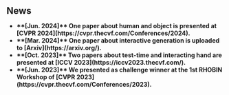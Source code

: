 <h2 style="margin: 60px 0px 10px;">News</h2>

<ul>
<li><strong>**[Jun. 2024]** One paper about human and object is presented at [CVPR 2024](https://cvpr.thecvf.com/Conferences/2024).</li>
<li><strong>**[Mar. 2024]** One paper about interactive generation is uploaded to [Arxiv](https://arxiv.org/).</li>
<li><strong>**[Oct. 2023]** Two papers about test-time and interacting hand are presented at [ICCV 2023](https://iccv2023.thecvf.com/).</li>
<li><strong>**[Jun. 2023]** We presented as challenge winner at the 1st RHOBIN Workshop of [CVPR 2023](https://cvpr.thecvf.com/Conferences/2023).
</li>

</ul>

